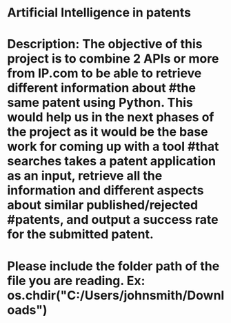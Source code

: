 # Artificial Intelligence in patents
# Description: The objective of this project is to combine 2 APIs or more from IP.com to be able to retrieve different information about #the same patent using Python. This would help us in the next phases of the project as it would be the base work for coming up with a tool #that searches takes a patent application as an input, retrieve all the information and different aspects about similar published/rejected #patents, and output a success rate for the submitted patent.
 
# Please include the folder path of the file you are reading. Ex: os.chdir("C:/Users/johnsmith/Downloads")
